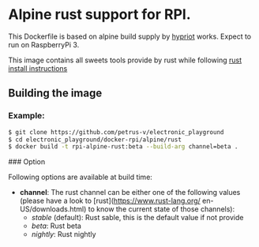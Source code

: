 # Alpine rust support for RPI.

This Dockerfile is based on alpine build supply by [hypriot](
https://github.com/hypriot/rpi-alpine-scratch) works. Expect to run
on RaspberryPi 3.

This image contains all sweets tools provide by rust while following
[rust install instructions](https://www.rust-lang.org/en-US/downloads.html)

## Building the image

### Example:

```bash
$ git clone https://github.com/petrus-v/electronic_playground
$ cd electronic_playground/docker-rpi/alpine/rust
$ docker build -t rpi-alpine-rust:beta --build-arg channel=beta .
```

### Option

Following options are available at build time:

* **channel**: The rust channel can be either one of the following
  values (please have a look to [rust](https://www.rust-lang.org/
  en-US/downloads.html) to know the current state of those channels):
    * *stable* (default): Rust sable, this is the default value
      if not provide
    * *beta*: Rust beta
    * *nightly*: Rust nightly
